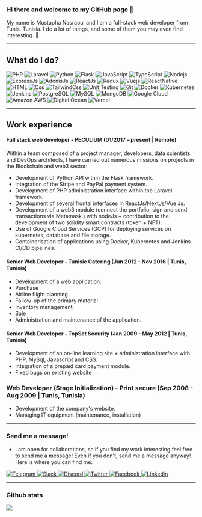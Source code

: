 ### Hi there and welcome to my GitHub page 👋

My name is Mustapha Nasraoui and I am a full-stack web developer from Tunis, Tunisia. I do a lot of things, and some of them you may even find interesting. 🤞

---

## What do I do?

<p>
  <img alt="PHP" src="https://img.shields.io/badge/php-%23777BB4.svg?logo=php&logoColor=white" />
  <img alt="Laravel" src="https://img.shields.io/badge/laravel-%23FF2D20.svg?logo=laravel&logoColor=white" />
  <img alt="Python" src="https://img.shields.io/badge/python-3670A0?logo=python&logoColor=ffdd54" />
  <img alt="Flask" src="https://img.shields.io/badge/flask-%23000.svg?logo=flask&logoColor=white" />
  <img alt="JavaScript" src="https://img.shields.io/badge/javascript-%23323330.svg?logo=javascript&logoColor=%23F7DF1E" />
  <img alt="TypeScript" src="https://img.shields.io/badge/typescript-%23007ACC.svg?logo=typescript&logoColor=white" />
  <img alt="Nodejs" src="https://img.shields.io/badge/node.js-6DA55F?logo=node.js&logoColor=white" />
  <img alt="ExpressJs" src="https://img.shields.io/badge/express.js-%23404d59.svg?logo=express&logoColor=%2361DAFB" />
  <img alt="AdonisJs" src="https://img.shields.io/badge/adonisjs-%23220052.svg?logo=adonisjs&logoColor=white" />
  <img alt="ReactJs" src="https://img.shields.io/badge/react-%2320232a.svg?logo=react&logoColor=%2361DAFB" />
  <img alt="Redux" src="https://img.shields.io/badge/redux-%23593d88.svg?logo=redux&logoColor=white" />
  <img alt="Vuejs" src="https://img.shields.io/badge/vuejs-%2335495e.svg?logo=vuedotjs&logoColor=%234FC08D" />
  <img alt="ReactNative" src="https://img.shields.io/badge/react_native-%2320232a.svg?logo=react&logoColor=%2361DAFB" />
  <img alt="HTML" src="https://img.shields.io/badge/html5-%23E34F26.svg?logo=html5&logoColor=white" />
  <img alt="Css" src="https://img.shields.io/badge/css3-%231572B6.svg?logo=css3&logoColor=white" />
  <img alt="TailwindCss" src="https://img.shields.io/badge/tailwindcss-%231572B6.svg?logo=tailwindcss&logoColor=white" />
  <img alt="Unit Testing" src="https://img.shields.io/badge/Unit%20Testing-%25-white" />
  <img alt="Git" src="https://img.shields.io/badge/git-%23F05033.svg?logo=git&logoColor=white" />
  <img alt="Docker" src="https://img.shields.io/badge/docker-%230db7ed.svg?logo=docker&logoColor=white" />
  <img alt="Kubernetes" src="https://img.shields.io/badge/kubernetes-%23326ce5.svg?logo=kubernetes&logoColor=white" />
  <img alt="Jenkins" src="https://img.shields.io/badge/jenkins-%232C5263.svg?logo=jenkins&logoColor=white" />
  <img alt="PostgreSQL" src="https://img.shields.io/badge/postgres-%23316192.svg?logo=postgresql&logoColor=white" />
  <img alt="MySQL" src="https://img.shields.io/badge/mysql-%2300f.svg?logo=mysql&logoColor=white" />
  <img alt="MongoDB" src="https://img.shields.io/badge/MongoDB-%234ea94b.svg?logo=mongodb&logoColor=white" />
  <img alt="Google Cloud" src="https://img.shields.io/badge/GoogleCloud-%234285F4.svg?logo=google-cloud&logoColor=white" />
  <img alt="Amazon AWS" src="https://img.shields.io/badge/AWS-%23FF9900.svg?logo=amazon-aws&logoColor=white" />
  <img alt="Digital Ocean" src="https://img.shields.io/badge/DigitalOcean-%230167ff.svg?logo=digitalOcean&logoColor=white" />
  <img alt="Vercel" src="https://img.shields.io/badge/Vercel-black?style=flat&logo=Vercel&logoColor=white" />
</p>

---

## Work experience

#### Full stack web developer - PECULIUM (01/2017 – present | Remote)
  Within a team composed of a project manager, developers, data scientists and DevOps architects, I have carried out numerous missions on projects in the Blockchain and web3 sector:
- Development of Python API within the Flask framework.
- Integration of the Stripe and PayPal payment system.
- Development of PHP administration interface within the Laravel framework.
- Development of several frontal interfaces in ReactJs/NextJs/Vue Js.
- Development of a web3 module (connect the portfolio, sign and send transactions via Metamask.) with nodeJs + contribution to the development of two solidity smart contracts (token + NFT).
- Use of Google Cloud Services (GCP) for deploying services on kubernetes, database and file storage.
- Containerisation of applications using Docker, Kubernetes and Jenkins CI/CD pipelines.


#### Senior Web Developer - Tunisie Catering (Jun 2012 - Nov 2016 | Tunis, Tunisia)
  - Development of a web application:
  - Purchase
  - Airline flight planning
  - Follow-up of the primary material
  - Inventory management
  - Sale
  - Administration and maintenance of the application.
 
#### Senior Web Developer - TopSet Security (Jan 2009 - May 2012 | Tunis, Tunisia)
  - Development of an on-line learning site + administration interface with PHP, MySql, Javascript and CSS.
  - Integration of a prepaid card payment module.
  - Fixed bugs on existing website

### Web Developer (Stage Initialization) - Print secure (Sep 2008 - Aug 2009 | Tunis, Tunisia)
  - Development of the company's website.
  - Managing IT equipment (maintenance, installation)

---

### Send me a message!

- I am open for collaborations, so if you find my work interesting feel free to send me a message! Even if you don't, send me a message anyway! Here is where you can find me:

<p>
  <a href="https://t.me/nasraoui_mustapha">
    <img alt="Telegram" src="https://img.shields.io/badge/Telegram-2CA5E0?logo=telegram&logoColor=white" />
  </a>
  <a href="#">
    <img alt="Slack" src="https://img.shields.io/badge/Slack-4A154B?logo=slack&logoColor=white" />
  </a>
  <a href="#">
    <img alt="Discord" src="https://img.shields.io/badge/Discord-%237289DA.svg?logo=discord&logoColor=white" />
  </a>
  <a href="https://twitter.com/mustapha1509">
    <img alt="Twitter" src="https://img.shields.io/badge/Twitter-%231DA1F2.svg?logo=Twitter&logoColor=white" />
  </a>
  <a href="https://www.facebook.com/mrstoufa/">
    <img alt="Facebook" src="https://img.shields.io/badge/Facebook-%231877F2.svg?logo=Facebook&logoColor=white" />
  </a>
  <a href="https://www.linkedin.com/in/mustapha-nasraoui-551ba415/">
    <img alt="Linkedin" src="https://img.shields.io/badge/Linkedin-%230077B5.svg?logo=linkedin&logoColor=white" />
  </a>
</p>

---

### Github stats
<img align="center" src="https://github-stats-ebon-two.vercel.app/api?username=mustapha1509&prs&count_private=true&title_color=1877F2&icon_color=1877F2&text_color=0C2233&custom_title=Mustapha+Nasraoui's+GitHub+Stats&show_icons=true" />

